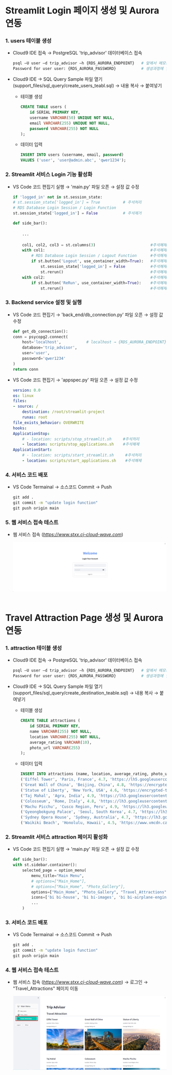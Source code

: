 # Streamlit Login 페이지 생성 및 Aurora 연동

### 1. users 테이블 생성 

- Cloud9 IDE 접속 → PostgreSQL 'trip_advisor' 데이터베이스 접속

    ```bash
    psql –U user –d trip_advisor –h {RDS_AURORA_ENDPOINT}   # 앞에서 메모장에 저장한 RDS Aurora 엔드포인 정보 입력
    Password for user user: {RDS_AURORA_PASSWORD}           # 생성과정에 입력했던 패스워드 입력
    ```

- Cloud9 IDE → SQL Query Sample 파일 열기 (support_files/sql_query/create_users_teabl.sql) → 내용 복사 → 붙여넣기

    - 테이블 생성

        ```sql
        CREATE TABLE users (
            id SERIAL PRIMARY KEY,
            username VARCHAR(50) UNIQUE NOT NULL,
            email VARCHAR(255) UNIQUE NOT NULL,
            password VARCHAR(255) NOT NULL
        );
        ```

    - 데이터 입력

        ```sql
        INSERT INTO users (username, email, password) 
        VALUES ('user', 'user@admin.abc', 'qwer1234');
        ```

### 2. Streamlit 서비스 Login 기능 활성화

- VS Code 코드 편집기 실행 → 'main.py' 파일 오픈 → 설정 값 수정

    ```python
    if 'logged_in' not in st.session_state:
    # st.session_state['logged_in'] = True          # 주석처리
    # RDS Database Login Session / Login Function
    st.session_state['logged_in'] = False           # 주석제거
    ```

    ```python
    def side_bar():

        ...

        col1, col2, col3 = st.columns(3)                        #주석해제
        with col1:                                              #주석해제
            # RDS Database Login Session / Logout Function      #주석해제     
            if st.button('Logout', use_container_width=True):   #주석해제
                st.session_state['logged_in'] = False           #주석해제
                st.rerun()                                      #주석해제
        with col2:                                              #주석해제
            if st.button('ReRun', use_container_width=True):    #주석해제
                st.rerun()                                      #주석해제
    ```

### 3. Backend service 설정 및 실행

- VS Code 코드 편집기 → 'back_end/db_connection.py' 파일 오픈 → 설정 값 수정

    ```python
    def get_db_connection():
    conn = psycopg2.connect(
        host='localhost',           # localhost → {RDS_AURORA_ENDPOINT} 정보로 변경
        database='trip_advisor',
        user='user',
        password='qwer1234'
    )
    return conn
    ```

- VS Code 코드 편집기 → 'appspec.py' 파일 오픈 → 설정 값 수정

    ```yaml
    version: 0.0
    os: linux
    files:
    - source: /
        destination: /root/streamlit-project
        runas: root
    file_exists_behavior: OVERWRITE
    hooks:
    ApplicationStop:
        # - location: scripts/stop_streamlit.sh     #주석처리
        - location: scripts/stop_applications.sh    #주석해제
    ApplicationStart:
        # - location: scripts/start_streamlit.sh     #주석처리
        - location: scripts/start_applications.sh    #주석해제
    ```

### 4. 서비스 코드 배포 

- VS Code Termainal → 소스코드 Commit → Push

    ```cmd
    git add .
    git commit -m "update login function"
    git push origin main
    ```

### 5. 웹 서비스 접속 테스트

- 웹 서비스 접속 (*https://www.stxx.cj-cloud-wave.com*)

    ![alt text](./img/rds_01.png)
<br><br>


# Travel Attraction Page 생성 및 Aurora 연동

### 1. attraction 테이블 생성 

- Cloud9 IDE 접속 → PostgreSQL 'trip_advisor' 데이터베이스 접속

    ```bash
    psql –U user –d trip_advisor –h {RDS_AURORA_ENDPOINT}   # 앞에서 메모장에 저장한 RDS Aurora 엔드포인 정보 입력
    Password for user user: {RDS_AURORA_PASSWORD}           # 생성과정에 입력했던 패스워드 입력
    ```

- Cloud9 IDE → SQL Query Sample 파일 열기 (support_files/sql_query/create_destination_teable.sql) → 내용 복사 → 붙여넣기

    - 테이블 생성

        ```sql
        CREATE TABLE attractions (
            id SERIAL PRIMARY KEY,
            name VARCHAR(255) NOT NULL,
            location VARCHAR(255) NOT NULL,
            average_rating VARCHAR(10),
            photo_url VARCHAR(255)
        );
        ```

    - 데이터 입력

        ```sql
        INSERT INTO attractions (name, location, average_rating, photo_url) VALUES 
        ('Eiffel Tower', 'Paris, France', 4.7, 'https://lh5.googleusercontent.com/p/AF1QipOnJHzIOu1VUvkTX0GKjmqK-NdgXWJEUa8m2YPd=w540-h312-n-k-no'),
        ('Great Wall of China', 'Beijing, China', 4.8, 'https://encrypted-tbn1.gstatic.com/licensed-image?q=tbn:ANd9GcSNsVSfi_LRcKaaxzjCs-Aq1_9YS7WAN7d4rrC_Oecn5n0D3Jkm8klHCLU6Eo9cZNRctYeEuTL_3jL_xUATWJOuSJm62z54'),
        ('Statue of Liberty', 'New York, USA', 4.6, 'https://encrypted-tbn2.gstatic.com/licensed-image?q=tbn:ANd9GcQeve9KWo7zk7gXpRgaBDhfeCklifCZqaLWPXXJgKJJCFpYSp7kauVOlyt1nmNLi9UqT9P4SiUFBLihf5omTv-bdR8LLTWv'),
        ('Taj Mahal', 'Agra, India', 4.9, 'https://lh3.googleusercontent.com/p/AF1QipOIwFX7pMJXtOZ5zEkes4rLws69dgeTYas5C1p4=s680-w680-h510'),
        ('Colosseum', 'Rome, Italy', 4.8, 'https://lh3.googleusercontent.com/p/AF1QipNtY2FidGEO7yj8kqm-h-ixL3H27DmKOD8dAwvK=s1360-w1360-h1020'),
        ('Machu Picchu', 'Cusco Region, Peru', 4.9, 'https://lh3.googleusercontent.com/p/AF1QipOHVkYSLcE9rOozPl9UPtEz4ga0IkMVD5_4J-NM=s1360-w1360-h1020'),
        ('Gyeongbokgung Palace', 'Seoul, South Korea', 4.7, 'https://lh3.googleusercontent.com/p/AF1QipPe2q2PPeip1zVjV6UI4FHCkdFxIglodID7c0a3=s1360-w1360-h1020'),
        ('Sydney Opera House', 'Sydney, Australia', 4.7, 'https://lh3.googleusercontent.com/p/AF1QipMHftgSCBlvyjxYphi4gLqDC_62WWvZvyy1EBuh=s1360-w1360-h1020'),
        ('Waikiki Beach', 'Honolulu, Hawaii', 4.5, 'https://www.vmcdn.ca/f/files/glaciermedia/import/lmp-all/1621129-hawaiian-islands-jpg-w-960.jpg');
        ```

### 2. Streamlit 서비스 attraction 페이지 활성화

- VS Code 코드 편집기 실행 → 'main.py' 파일 오픈 → 설정 값 수정

    ```python
    def side_bar():
    with st.sidebar.container():
        selected_page = option_menu(
            menu_title="Main Menu", 
            # options=["Main_Home"],                   
            # options=["Main_Home", "Photo_Gallery"],                       # 주석처리
            options=["Main_Home", "Photo_Gallery", "Travel_Attractions"],   # 주석제거
            icons=['bi bi-house', 'bi bi-images', 'bi bi-airplane-engines'],
            ...
        )
    ```

### 3. 서비스 코드 배포 

- VS Code Termainal → 소스코드 Commit → Push

    ```cmd
    git add .
    git commit -m "update login function"
    git push origin main
    ```

### 4. 웹 서비스 접속 테스트

- 웹 서비스 접속 (*https://www.stxx.cj-cloud-wave.com*) → 로그인 → "Travel_Attractions" 페이지 이동

    ![alt text](./img/rds_02.png)









